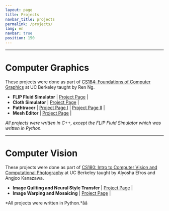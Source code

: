 ```yaml
---
layout: page
title: Projects
navbar_title: projects
permalink: /projects/
lang: en
navbar: true
position: 150
---
```


___
# Computer Graphics
These projects were done as part of [CS184: Foundations of Computer Graphics](https://www2.eecs.berkeley.edu/Courses/CS184/) at UC Berkeley taught by Ren Ng.
- **FLIP Fluid Simulator** \| [Project Page](https://cal-cs184-student.github.io/project-webpages-sp23-CardiacMangoes/finalProject/index.html) \|
- **Cloth Simulator** \| [Project Page](https://cal-cs184-student.github.io/project-webpages-sp23-CardiacMangoes/proj4/index.html) \|
- **Pathtracer** \| [Project Page I](https://cal-cs184-student.github.io/project-webpages-sp23-CardiacMangoes/proj3-1/index.html) \| [Project Page II](https://cal-cs184-student.github.io/project-webpages-sp23-CardiacMangoes/proj3-2/index.html) \|
- **Mesh Editor** \| [Project Page](https://cal-cs184-student.github.io/project-webpages-sp23-CardiacMangoes/proj2/index.html) \|

*All projects were written in C++, except the FLIP Fluid Simulator which was written in Python.*

___
# Computer Vision
These projects were done as part of [CS180: Intro to Computer Vision and Computational Photography](https://www2.eecs.berkeley.edu/Courses/CS180/) at UC Berkeley taught by Alyosha Efros and Angjoo Kanazawa.
- **Image Quilting and Neural Style Transfer** \| [Project Page](/assets/style.html) \|
- **Image Warping and Mosaicing** \| [Project Page](/assets/proj4.html) \|

*All projects were written in Python.*åå